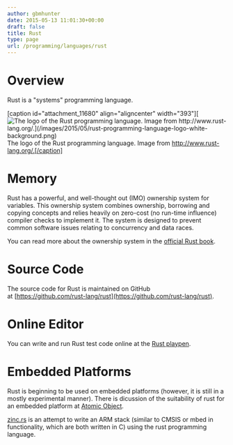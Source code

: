 ```yaml
---
author: gbmhunter
date: 2015-05-13 11:01:30+00:00
draft: false
title: Rust
type: page
url: /programming/languages/rust
---
```


# Overview

Rust is a "systems" programming language. 

[caption id="attachment_11680" align="aligncenter" width="393"][![The logo of the Rust programming language. Image from http://www.rust-lang.org/.](/images/2015/05/rust-programming-language-logo-white-background.png)
](/images/2015/05/rust-programming-language-logo-white-background.png) The logo of the Rust programming language. Image from http://www.rust-lang.org/.[/caption]

# Memory

Rust has a powerful, and well-thought out (IMO) ownership system for variables. This ownership system combines ownership, borrowing and copying concepts and relies heavily on zero-cost (no run-time influence) compiler checks to implement it. The system is designed to prevent common software issues relating to concurrency and data races.

You can read more about the ownership system in the [official Rust book](https://doc.rust-lang.org/book/ownership.html).

# Source Code

The source code for Rust is maintained on GitHub at [https://github.com/rust-lang/rust](https://github.com/rust-lang/rust).

# Online Editor

You can write and run Rust test code online at the [Rust playpen](https://play.rust-lang.org/).

# Embedded Platforms

Rust is beginning to be used on embedded platforms (however, it is still in a mostly experimental manner). There is dicussion of the suitability of rust for an embedded platform at [Atomic Object](http://spin.atomicobject.com/2015/02/20/rust-language-c-embedded/).

[zinc.rs](http://zinc.rs/) is an attempt to write an ARM stack (similar to CMSIS or mbed in functionality, which are both written in C) using the rust programming language.
